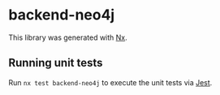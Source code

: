 # backend-neo4j

This library was generated with [Nx](https://nx.dev).

## Running unit tests

Run `nx test backend-neo4j` to execute the unit tests via [Jest](https://jestjs.io).
